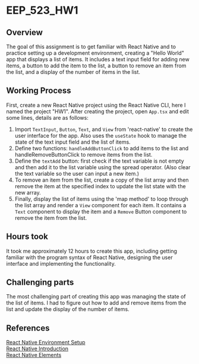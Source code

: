 # EEP_523_HW1

## Overview
The goal of this assignment is to get familiar with React Native and to practice setting up a development environment, creating a "Hello World" app that displays a list of items. It includes a text input field for adding new items, a button to add the item to the list, a button to remove an item from the list, and a display of the number of items in the list.

## Working Process
First, create a new React Native project using the React Native CLI, here I named the project "HW1". After creating the project, open `App.tsx` and edit some lines, details are as follows:

1. Import `TextInput`, `Button`, `Text`, and `View` from 'react-native' to create the user interface for the app. Also uses the `useState` hook to manage the state of the text input field and the list of items.
2. Define two functions: `handleAddButtonClick` to add items to the list and handleRemoveButtonClick to remove items from the list.
3. Define the `textAdd` button: first check if the text variable is not empty and then add it to the list variable using the spread operator. (Also clear the text variable so the user can input a new item.)
4. To remove an item from the list, create a copy of the list array and then remove the item at the specified index to update the list state with the new array.
5. Finally, display the list of items using the 'map method' to loop through the list array and render a `View` component for each item. It contains a `Text` component to display the item and a `Remove` Button component to remove the item from the list.


## Hours took
It took me approximately 12 hours to create this app, including getting familiar with the program syntax of React Native, designing the user interface and implementing the functionality.

## Challenging parts
The most challenging part of creating this app was managing the state of the list of items. I had to figure out how to add and remove items from the list and update the display of the number of items.

## References<br>
[React Native Environment Setup](https://reactnative.dev/docs/environment-setup?guide=native)<br>
[React Native Introduction](https://reactnative.dev/docs/getting-started)<br>
[React Native Elements](https://reactnativeelements.com/docs)<br>
